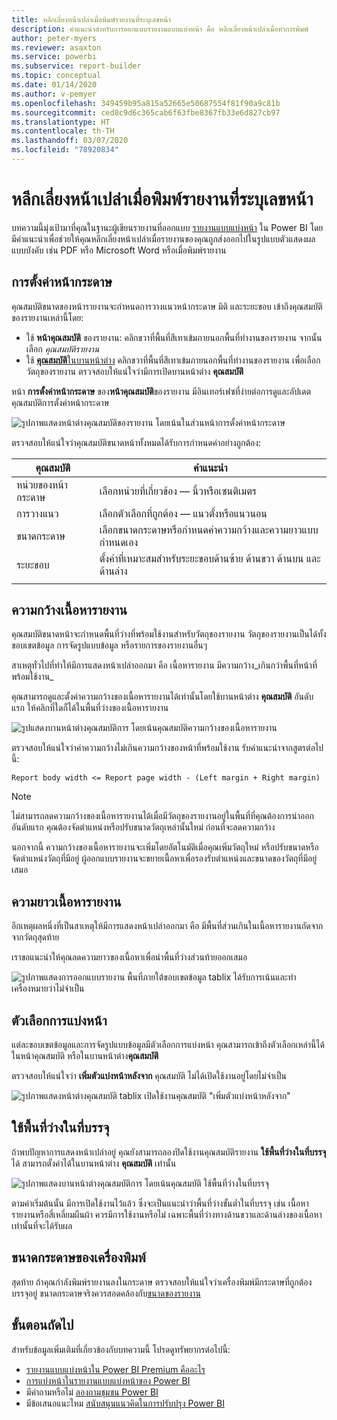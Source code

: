 ```yaml
---
title: หลีกเลี่ยงหน้าเปล่าเมื่อพิมพ์รายงานที่ระบุเลขหน้า
description: คำแนะนำสำหรับการออกแบบรายงานแบบแบ่งหน้า คือ หลีกเลี่ยงหน้าเปล่าเมื่อทำการพิมพ์
author: peter-myers
ms.reviewer: asaxton
ms.service: powerbi
ms.subservice: report-builder
ms.topic: conceptual
ms.date: 01/14/2020
ms.author: v-pemyer
ms.openlocfilehash: 349459b95a815a52665e50687554f81f90a9c81b
ms.sourcegitcommit: ced8c9d6c365cab6f63fbe8367fb33e6d827cb97
ms.translationtype: HT
ms.contentlocale: th-TH
ms.lasthandoff: 03/07/2020
ms.locfileid: "78920834"
---
```

# <a name="avoid-blank-pages-when-printing-paginated-reports"></a>หลีกเลี่ยงหน้าเปล่าเมื่อพิมพ์รายงานที่ระบุเลขหน้า

บทความนี้มุ่งเป้ามาที่คุณในฐานะผู้เขียนรายงานที่ออกแบบ [รายงานแบบแบ่งหน้า](../paginated-reports/paginated-reports-report-builder-power-bi.md) ใน Power BI โดยมีคำแนะนำเพื่อช่วยให้คุณหลีกเลี่ยงหน้าเปล่าเมื่อรายงานของคุณถูกส่งออกไปในรูปแบบตัวแสดงผลแบบบังคับ เช่น PDF หรือ Microsoft Word หรือเมื่อพิมพ์รายงาน

## <a name="page-setup"></a>การตั้งค่าหน้ากระดาษ

คุณสมบัติขนาดของหน้ารายงานจะกำหนดการวางแนวหน้ากระดาษ มิติ และระยะขอบ เข้าถึงคุณสมบัติของรายงานเหล่านี้โดย:

- ใช้ **หน้าคุณสมบัติ** ของรายงาน: คลิกขวาที่พื้นที่สีเทาเข้มภายนอกพื้นที่ทำงานของรายงาน จากนั้นเลือก _คุณสมบัติรายงาน_
- ใช้ [**คุณสมบัติ**ในบานหน้าต่าง](../paginated-reports/paginated-reports-report-design-view.md#4-properties-pane) คลิกขวาที่พื้นที่สีเทาเข้มภายนอกพื้นที่ทำงานของรายงาน เพื่อเลือกวัตถุของรายงาน ตรวจสอบให้แน่ใจว่ามีการเปิดบานหน้าต่าง **คุณสมบัติ**

หน้า **การตั้งค่าหน้ากระดาษ** ของ**หน้าคุณสมบัติ**ของรายงาน  มีอินเทอร์เฟซที่ง่ายต่อการดูและอัปเดตคุณสมบัติการตั้งค่าหน้ากระดาษ

![รูปภาพแสดงหน้าต่างคุณสมบัติของรายงาน โดยเน้นในส่วนหน้าการตั้งค่าหน้ากระดาษ](media/report-paginated-blank-page/report-page-setup-properties.png)

ตรวจสอบให้แน่ใจว่าคุณสมบัติขนาดหน้าทั้งหมดได้รับการกำหนดค่าอย่างถูกต้อง:

|คุณสมบัติ|คำแนะนำ|
|---------|---------|
|หน่วยของหน้ากระดาษ|เลือกหน่วยที่เกี่ยวข้อง — นิ้วหรือเซนติเมตร|
|การวางแนว|เลือกตัวเลือกที่ถูกต้อง — แนวตั้งหรือแนวนอน|
|ขนาดกระดาษ|เลือกขนาดกระดาษหรือกำหนดค่าความกว้างและความยาวแบบกำหนดเอง|
|ระยะขอบ|ตั้งค่าที่เหมาะสมสำหรับระยะขอบด้านซ้าย ด้านขวา ด้านบน และด้านล่าง|
|||

## <a name="report-body-width"></a>ความกว้างเนื้อหารายงาน

คุณสมบัติขนาดหน้าจะกำหนดพื้นที่ว่างที่พร้อมใช้งานสำหรับวัตถุของรายงาน วัตถุของรายงานเป็นได้ทั้งขอบเขตข้อมูล การจัดรูปแบบข้อมูล หรือรายการของรายงานอื่นๆ

สาเหตุทั่วไปที่ทำให้มีการแสดงหน้าเปล่าออกมา คือ เนื้อหารายงาน มีความกว้าง_เกินกว่าพื้นที่หน้าที่พร้อมใช้งาน_

คุณสามารถดูและตั้งค่าความกว้างของเนื้อหารายงานได้เท่านั้นโดยใช้บานหน้าต่าง **คุณสมบัติ** อันดับแรก ให้คลิกที่ใดก็ได้ในพื้นที่ว่างของเนื้อหารายงาน

![รูปแสดงบานหน้าต่างคุณสมบัติการ โดยเน้นคุณสมบัติความกว้างของเนื้อหารายงาน](media/report-paginated-blank-page/report-body-properties-width.png)

ตรวจสอบให้แน่ใจว่าค่าความกว้างไม่เกินความกว้างของหน้าที่พร้อมใช้งาน รับคำแนะนำจากสูตรต่อไปนี้:

```Report body width <= Report page width - (Left margin + Right margin)```

> [!NOTE]
> ไม่สามารถลดความกว้างของเนื้อหารายงานได้เมื่อมีวัตถุของรายงานอยู่ในพื้นที่ที่คุณต้องการนำออก อันดับแรก คุณต้องจัดตำแหน่งหรือปรับขนาดวัตถุเหล่านั้นใหม่ ก่อนที่จะลดความกว้าง
>
> นอกจากนี้ ความกว้างของเนื้อหารายงานจะเพิ่มโดยอัตโนมัติเมื่อคุณเพิ่มวัตถุใหม่ หรือปรับขนาดหรือจัดตำแหน่งวัตถุที่มีอยู่ ผู้ออกแบบรายงานจะขยายเนื้อหาเพื่อรองรับตำแหน่งและขนาดของวัตถุที่มีอยู่เสมอ

## <a name="report-body-height"></a>ความยาวเนื้อหารายงาน

อีกเหตุผลหนึ่งที่เป็นสาเหตุให้มีการแสดงหน้าเปล่าออกมา คือ มีพื้นที่ส่วนเกินในเนื้อหารายงานถัดจากจากวัตถุสุดท้าย

เราขอแนะนำให้คุณลดความยาวของเนื้อหาเพื่อนำพื้นที่ว่างส่วนท้ายออกเสมอ

![รูปภาพแสดงการออกแบบรายงาน พื้นที่ภายใต้ขอบเขตข้อมูล tablix ได้รับการเน้นและทำเครื่องหมายว่าไม่จำเป็น](media/report-paginated-blank-page/report-body-remove-trailing-space.png)

## <a name="page-break-options"></a>ตัวเลือกการแบ่งหน้า

แต่ละขอบเขตข้อมูลและการจัดรูปแบบข้อมูลมีตัวเลือกการแบ่งหน้า คุณสามารถเข้าถึงตัวเลือกเหล่านี้ได้ในหน้าคุณสมบัติ หรือในบานหน้าต่าง**คุณสมบัติ**

ตรวจสอบให้แน่ใจว่า **เพิ่มตัวแบ่งหน้าหลังจาก** คุณสมบัติ ไม่ได้เปิดใช้งานอยู่โดยไม่จำเป็น

![รูปภาพแสดงหน้าต่างคุณสมบัติ tablix เปิดใช้งานคุณสมบัติ "เพิ่มตัวแบ่งหน้าหลังจาก"](media/report-paginated-blank-page/data-region-page-break-option-after.png)

## <a name="consume-container-whitespace"></a>ใช้พื้นที่ว่างในที่บรรจุ

ถ้าพบปัญหาการแสดงหน้าเปล่าอยู่ คุณยังสามารถลองปิดใช้งานคุณสมบัติรายงาน **ใช้พื้นที่ว่างในที่บรรจุ** ได้ สามารถตั้งค่าได้ในบานหน้าต่าง **คุณสมบัติ** เท่านั้น

![รูปภาพแสดงบานหน้าต่างคุณสมบัติการ โดยเน้นคุณสมบัติ ใช้พื้นที่ว่างในที่บรรจุ](media/report-paginated-blank-page/report-properties-consumecontainerwhitespace.png)

ตามค่าเริ่มต้นนั้น มีการเปิดใช้งานไว้แล้ว ซึ่งจะเป็นแนะนำว่าพื้นที่ว่างขั้นต่ำในที่บรรจุ เช่น เนื้อหารายงานหรือสี่เหลี่ยมผืนผ้า ควรมีการใช้งานหรือไม่ เฉพาะพื้นที่ว่างทางด้านขวาและด้านล่างของเนื้อหาเท่านั้นที่จะได้รับผล

## <a name="printer-paper-size"></a>ขนาดกระดาษของเครื่องพิมพ์

สุดท้าย ถ้าคุณกำลังพิมพ์รายงานลงในกระดาษ ตรวจสอบให้แน่ใจว่าเครื่องพิมพ์มีกระดาษที่ถูกต้องบรรจุอยู่ ขนาดกระดาษจริงควรสอดคล้องกับ[ขนาดของรายงาน](#page-setup)

## <a name="next-steps"></a>ขั้นตอนถัดไป

สำหรับข้อมูลเพิ่มเติมที่เกี่ยวข้องกับบทความนี้ โปรดดูทรัพยากรต่อไปนี้:

- [รายงานแบบแบ่งหน้าใน Power BI Premium คืออะไร](../paginated-reports/paginated-reports-report-builder-power-bi.md)
- [การแบ่งหน้าในรายงานแบบแบ่งหน้าของ Power BI](../paginated-reports/paginated-reports-pagination.md)
- มีคำถามหรือไม่ [ลองถามชุมชน Power BI](https://community.powerbi.com/)
- มีข้อเสนอแนะไหม [สนับสนุนแนวคิดในการปรับปรุง Power BI](https://ideas.powerbi.com)

